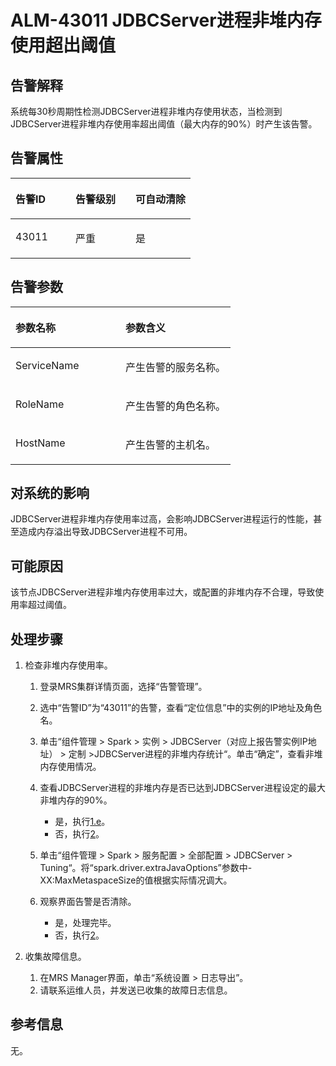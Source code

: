 # ALM-43011 JDBCServer进程非堆内存使用超出阈值<a name="alm_43011"></a>

## 告警解释<a name="zh-cn_topic_0191813888_zh-cn_topic_0087039425_section43920869"></a>

系统每30秒周期性检测JDBCServer进程非堆内存使用状态，当检测到JDBCServer进程非堆内存使用率超出阈值（最大内存的90%）时产生该告警。

## 告警属性<a name="zh-cn_topic_0191813888_zh-cn_topic_0087039425_section59743502"></a>

<a name="zh-cn_topic_0191813888_zh-cn_topic_0087039425_table64843092"></a>
<table><thead align="left"><tr id="zh-cn_topic_0191813888_zh-cn_topic_0087039425_row10409628"><th class="cellrowborder" valign="top" width="33.33333333333333%" id="mcps1.1.4.1.1"><p id="zh-cn_topic_0191813888_zh-cn_topic_0087039425_p37873528"><a name="zh-cn_topic_0191813888_zh-cn_topic_0087039425_p37873528"></a><a name="zh-cn_topic_0191813888_zh-cn_topic_0087039425_p37873528"></a>告警ID</p>
</th>
<th class="cellrowborder" valign="top" width="33.33333333333333%" id="mcps1.1.4.1.2"><p id="zh-cn_topic_0191813888_zh-cn_topic_0087039425_p47856888"><a name="zh-cn_topic_0191813888_zh-cn_topic_0087039425_p47856888"></a><a name="zh-cn_topic_0191813888_zh-cn_topic_0087039425_p47856888"></a>告警级别</p>
</th>
<th class="cellrowborder" valign="top" width="33.33333333333333%" id="mcps1.1.4.1.3"><p id="zh-cn_topic_0191813888_zh-cn_topic_0087039425_p51202692"><a name="zh-cn_topic_0191813888_zh-cn_topic_0087039425_p51202692"></a><a name="zh-cn_topic_0191813888_zh-cn_topic_0087039425_p51202692"></a>可自动清除</p>
</th>
</tr>
</thead>
<tbody><tr id="zh-cn_topic_0191813888_zh-cn_topic_0087039425_row53777413"><td class="cellrowborder" valign="top" width="33.33333333333333%" headers="mcps1.1.4.1.1 "><p id="zh-cn_topic_0191813888_zh-cn_topic_0087039425_p61003235"><a name="zh-cn_topic_0191813888_zh-cn_topic_0087039425_p61003235"></a><a name="zh-cn_topic_0191813888_zh-cn_topic_0087039425_p61003235"></a>43011</p>
</td>
<td class="cellrowborder" valign="top" width="33.33333333333333%" headers="mcps1.1.4.1.2 "><p id="zh-cn_topic_0191813888_zh-cn_topic_0087039425_p42315013"><a name="zh-cn_topic_0191813888_zh-cn_topic_0087039425_p42315013"></a><a name="zh-cn_topic_0191813888_zh-cn_topic_0087039425_p42315013"></a>严重</p>
</td>
<td class="cellrowborder" valign="top" width="33.33333333333333%" headers="mcps1.1.4.1.3 "><p id="zh-cn_topic_0191813888_zh-cn_topic_0087039425_p4964052"><a name="zh-cn_topic_0191813888_zh-cn_topic_0087039425_p4964052"></a><a name="zh-cn_topic_0191813888_zh-cn_topic_0087039425_p4964052"></a>是</p>
</td>
</tr>
</tbody>
</table>

## 告警参数<a name="zh-cn_topic_0191813888_zh-cn_topic_0087039425_section820607"></a>

<a name="zh-cn_topic_0191813888_zh-cn_topic_0087039425_table66543927"></a>
<table><thead align="left"><tr id="zh-cn_topic_0191813888_zh-cn_topic_0087039425_row61284534"><th class="cellrowborder" valign="top" width="50%" id="mcps1.1.3.1.1"><p id="zh-cn_topic_0191813888_zh-cn_topic_0087039425_p65100236"><a name="zh-cn_topic_0191813888_zh-cn_topic_0087039425_p65100236"></a><a name="zh-cn_topic_0191813888_zh-cn_topic_0087039425_p65100236"></a>参数名称</p>
</th>
<th class="cellrowborder" valign="top" width="50%" id="mcps1.1.3.1.2"><p id="zh-cn_topic_0191813888_zh-cn_topic_0087039425_p38627770"><a name="zh-cn_topic_0191813888_zh-cn_topic_0087039425_p38627770"></a><a name="zh-cn_topic_0191813888_zh-cn_topic_0087039425_p38627770"></a>参数含义</p>
</th>
</tr>
</thead>
<tbody><tr id="zh-cn_topic_0191813888_zh-cn_topic_0087039425_row41841705"><td class="cellrowborder" valign="top" width="50%" headers="mcps1.1.3.1.1 "><p id="zh-cn_topic_0191813888_zh-cn_topic_0087039425_p33734977"><a name="zh-cn_topic_0191813888_zh-cn_topic_0087039425_p33734977"></a><a name="zh-cn_topic_0191813888_zh-cn_topic_0087039425_p33734977"></a>ServiceName</p>
</td>
<td class="cellrowborder" valign="top" width="50%" headers="mcps1.1.3.1.2 "><p id="zh-cn_topic_0191813888_zh-cn_topic_0087039425_p48178601"><a name="zh-cn_topic_0191813888_zh-cn_topic_0087039425_p48178601"></a><a name="zh-cn_topic_0191813888_zh-cn_topic_0087039425_p48178601"></a>产生告警的服务名称。</p>
</td>
</tr>
<tr id="zh-cn_topic_0191813888_zh-cn_topic_0087039425_row30954226"><td class="cellrowborder" valign="top" width="50%" headers="mcps1.1.3.1.1 "><p id="zh-cn_topic_0191813888_zh-cn_topic_0087039425_p24264406"><a name="zh-cn_topic_0191813888_zh-cn_topic_0087039425_p24264406"></a><a name="zh-cn_topic_0191813888_zh-cn_topic_0087039425_p24264406"></a>RoleName</p>
</td>
<td class="cellrowborder" valign="top" width="50%" headers="mcps1.1.3.1.2 "><p id="zh-cn_topic_0191813888_zh-cn_topic_0087039425_p19259870"><a name="zh-cn_topic_0191813888_zh-cn_topic_0087039425_p19259870"></a><a name="zh-cn_topic_0191813888_zh-cn_topic_0087039425_p19259870"></a>产生告警的角色名称。</p>
</td>
</tr>
<tr id="zh-cn_topic_0191813888_zh-cn_topic_0087039425_row39121107"><td class="cellrowborder" valign="top" width="50%" headers="mcps1.1.3.1.1 "><p id="zh-cn_topic_0191813888_zh-cn_topic_0087039425_p14693133"><a name="zh-cn_topic_0191813888_zh-cn_topic_0087039425_p14693133"></a><a name="zh-cn_topic_0191813888_zh-cn_topic_0087039425_p14693133"></a>HostName</p>
</td>
<td class="cellrowborder" valign="top" width="50%" headers="mcps1.1.3.1.2 "><p id="zh-cn_topic_0191813888_zh-cn_topic_0087039425_p49293152"><a name="zh-cn_topic_0191813888_zh-cn_topic_0087039425_p49293152"></a><a name="zh-cn_topic_0191813888_zh-cn_topic_0087039425_p49293152"></a>产生告警的主机名。</p>
</td>
</tr>
</tbody>
</table>

## 对系统的影响<a name="zh-cn_topic_0191813888_zh-cn_topic_0087039425_section7385465"></a>

JDBCServer进程非堆内存使用率过高，会影响JDBCServer进程运行的性能，甚至造成内存溢出导致JDBCServer进程不可用。

## 可能原因<a name="zh-cn_topic_0191813888_zh-cn_topic_0087039425_section66469189"></a>

该节点JDBCServer进程非堆内存使用率过大，或配置的非堆内存不合理，导致使用率超过阈值。

## 处理步骤<a name="zh-cn_topic_0191813888_zh-cn_topic_0087039425_section61351797"></a>

1.  检查非堆内存使用率。
    1.  登录MRS集群详情页面，选择“告警管理”。
    2.  选中“告警ID”为“43011”的告警，查看“定位信息”中的实例的IP地址及角色名。
    3.  单击“组件管理 \> Spark \> 实例 \> JDBCServer（对应上报告警实例IP地址） \> 定制 \>JDBCServer进程的非堆内存统计“。单击“确定”，查看非堆内存使用情况。
    4.  查看JDBCServer进程的非堆内存是否已达到JDBCServer进程设定的最大非堆内存的90%。
        -   是，执行[1.e](#zh-cn_topic_0191813888_li1011493181634)。
        -   否，执行[2](#zh-cn_topic_0191813888_li572522141314)。

    5.  <a name="zh-cn_topic_0191813888_li1011493181634"></a>单击“组件管理 \> Spark \> 服务配置 \> 全部配置 \> JDBCServer \> Tuning“。将“spark.driver.extraJavaOptions”参数中-XX:MaxMetaspaceSize的值根据实际情况调大。
    6.  观察界面告警是否清除。
        -   是，处理完毕。
        -   否，执行[2](#zh-cn_topic_0191813888_li572522141314)。

2.  <a name="zh-cn_topic_0191813888_li572522141314"></a>收集故障信息。
    1.  在MRS Manager界面，单击“系统设置 \> 日志导出”。
    2.  请联系运维人员，并发送已收集的故障日志信息。


## 参考信息<a name="zh-cn_topic_0191813888_zh-cn_topic_0087039425_section15295265"></a>

无。

